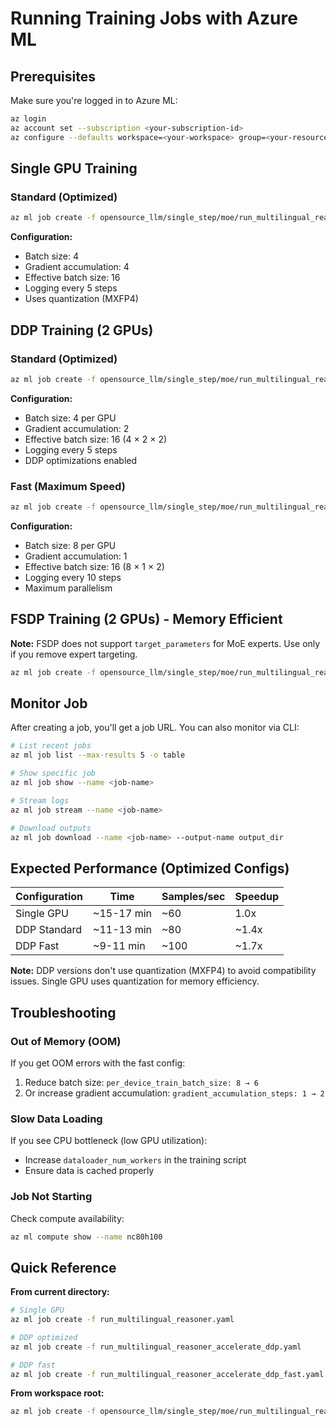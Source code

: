 # Running Training Jobs with Azure ML

## Prerequisites
Make sure you're logged in to Azure ML:
```bash
az login
az account set --subscription <your-subscription-id>
az configure --defaults workspace=<your-workspace> group=<your-resource-group>
```

## Single GPU Training

### Standard (Optimized)
```bash
az ml job create -f opensource_llm/single_step/moe/run_multilingual_reasoner.yaml
```

**Configuration:**
- Batch size: 4
- Gradient accumulation: 4
- Effective batch size: 16
- Logging every 5 steps
- Uses quantization (MXFP4)

## DDP Training (2 GPUs)

### Standard (Optimized)
```bash
az ml job create -f opensource_llm/single_step/moe/run_multilingual_reasoner_accelerate_ddp.yaml
```

**Configuration:**
- Batch size: 4 per GPU
- Gradient accumulation: 2
- Effective batch size: 16 (4 × 2 × 2)
- Logging every 5 steps
- DDP optimizations enabled

### Fast (Maximum Speed)
```bash
az ml job create -f opensource_llm/single_step/moe/run_multilingual_reasoner_accelerate_ddp_fast.yaml
```

**Configuration:**
- Batch size: 8 per GPU
- Gradient accumulation: 1
- Effective batch size: 16 (8 × 1 × 2)
- Logging every 10 steps
- Maximum parallelism

## FSDP Training (2 GPUs) - Memory Efficient

**Note:** FSDP does not support `target_parameters` for MoE experts. Use only if you remove expert targeting.

```bash
az ml job create -f opensource_llm/single_step/moe/run_multilingual_reasoner_accelerate_fsdp.yaml
```

## Monitor Job

After creating a job, you'll get a job URL. You can also monitor via CLI:

```bash
# List recent jobs
az ml job list --max-results 5 -o table

# Show specific job
az ml job show --name <job-name>

# Stream logs
az ml job stream --name <job-name>

# Download outputs
az ml job download --name <job-name> --output-name output_dir
```

## Expected Performance (Optimized Configs)

| Configuration | Time | Samples/sec | Speedup |
|--------------|------|-------------|---------|
| Single GPU | ~15-17 min | ~60 | 1.0x |
| DDP Standard | ~11-13 min | ~80 | ~1.4x |
| DDP Fast | ~9-11 min | ~100 | ~1.7x |

**Note:** DDP versions don't use quantization (MXFP4) to avoid compatibility issues. Single GPU uses quantization for memory efficiency.

## Troubleshooting

### Out of Memory (OOM)
If you get OOM errors with the fast config:
1. Reduce batch size: `per_device_train_batch_size: 8 → 6`
2. Or increase gradient accumulation: `gradient_accumulation_steps: 1 → 2`

### Slow Data Loading
If you see CPU bottleneck (low GPU utilization):
- Increase `dataloader_num_workers` in the training script
- Ensure data is cached properly

### Job Not Starting
Check compute availability:
```bash
az ml compute show --name nc80h100
```

## Quick Reference

**From current directory:**
```bash
# Single GPU
az ml job create -f run_multilingual_reasoner.yaml

# DDP optimized
az ml job create -f run_multilingual_reasoner_accelerate_ddp.yaml

# DDP fast
az ml job create -f run_multilingual_reasoner_accelerate_ddp_fast.yaml
```

**From workspace root:**
```bash
az ml job create -f opensource_llm/single_step/moe/run_multilingual_reasoner_accelerate_ddp.yaml
```

